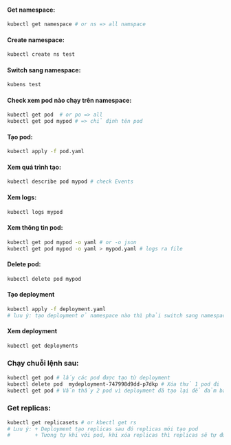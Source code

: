 #### Get namespace:
```bash
kubectl get namespace # or ns => all namspace
```
#### Create namespace:
```bash
kubectl create ns test
```
#### Switch sang namespace:
```bash
kubens test
```
#### Check xem pod nào chạy trên namespace:
```bash
kubectl get pod  # or po => all
kubectl get pod mypod # => chỉ định tên pod
```
#### Tạo pod: 
```bash
kubectl apply -f pod.yaml
```
#### Xem quá trình tạo:
```bash
kubectl describe pod mypod # check Events
```
#### Xem logs:
```bash
kubectl logs mypod
```
#### Xem thông tin pod:
```bash
kubectl get pod mypod -o yaml # or -o json
kubectl get pod mypod -o yaml > mypod.yaml # logs ra file 
```
#### Delete pod:
```bash
kubectl delete pod mypod
```
#### Tạo deployment
```bash
kubectl apply -f deployment.yaml
# lưu ý: tạo deployment ở namespace nào thì phải switch sang namespace đó
```
#### Xem deployment
```bash
kubectl get deployments
```
### Chạy chuỗi lệnh sau:
```bash
kubectl get pod # lấy các pod được tạo từ deployment
kubectl delete pod  mydeployment-747998d9dd-p7dkp # Xóa thử 1 pod đi
kubectl get pod # Vẫn thấy 2 pod vì deployment đã tạo lại để đảm bảo đủ 2 pod (replicas: 2)
```
### Get replicas:
```bash
kubectl get replicasets # or kbectl get rs
# Lưu ý: + Deployment tạo replicas sau đó replicas mới tạo pod
#        + Tương tự khi với pod, khi xóa replicas thì replicas sẽ tự được tạo lại bởi Deployment. Bởi cả 2 đều được quản lý bởi Deployment
```